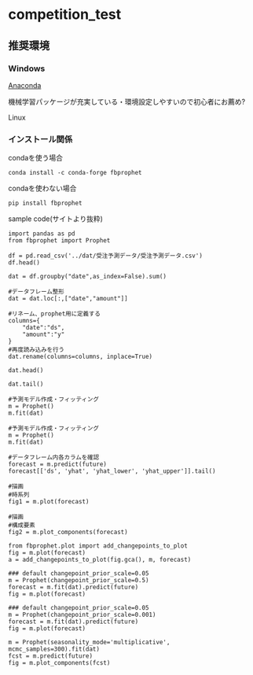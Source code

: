 # competition_test

## 推奨環境
### Windows

[Anaconda](https://camo.qiitausercontent.com/beb451251506f6656e4c697b6e5328abe2dce1af/68747470733a2f2f71696974612d696d6167652d73746f72652e73332e616d617a6f6e6177732e636f6d2f302f3232313934382f30646438333664302d343462332d353137302d326637302d3564666162373431303765332e706e67)

機械学習パッケージが充実している・環境設定しやすいので初心者にお薦め?

Linux



### インストール関係

condaを使う場合

```conda install -c conda-forge fbprophet```

condaを使わない場合

```pip install fbprophet```

sample code(サイトより抜粋)
```
import pandas as pd
from fbprophet import Prophet

df = pd.read_csv('../dat/受注予測データ/受注予測データ.csv')
df.head()

dat = df.groupby("date",as_index=False).sum()

#データフレーム整形
dat = dat.loc[:,["date","amount"]]

#リネーム、prophet用に定義する
columns={
    "date":"ds",
    "amount":"y"
}
#再度読み込みを行う
dat.rename(columns=columns, inplace=True)

dat.head()

dat.tail()

#予測モデル作成・フィッティング
m = Prophet()
m.fit(dat)

#予測モデル作成・フィッティング
m = Prophet()
m.fit(dat)

#データフレーム内各カラムを確認
forecast = m.predict(future)
forecast[['ds', 'yhat', 'yhat_lower', 'yhat_upper']].tail()

#描画
#時系列
fig1 = m.plot(forecast)

#描画
#構成要素
fig2 = m.plot_components(forecast)

from fbprophet.plot import add_changepoints_to_plot
fig = m.plot(forecast)
a = add_changepoints_to_plot(fig.gca(), m, forecast)

### default changepoint_prior_scale=0.05
m = Prophet(changepoint_prior_scale=0.5)
forecast = m.fit(dat).predict(future)
fig = m.plot(forecast)

### default changepoint_prior_scale=0.05
m = Prophet(changepoint_prior_scale=0.001)
forecast = m.fit(dat).predict(future)
fig = m.plot(forecast)

m = Prophet(seasonality_mode='multiplicative', mcmc_samples=300).fit(dat)
fcst = m.predict(future)
fig = m.plot_components(fcst)
